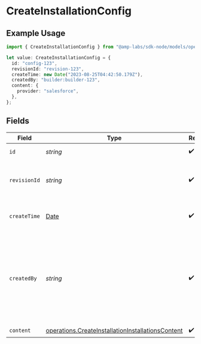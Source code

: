 # CreateInstallationConfig

## Example Usage

```typescript
import { CreateInstallationConfig } from "@amp-labs/sdk-node/models/operations";

let value: CreateInstallationConfig = {
  id: "config-123",
  revisionId: "revision-123",
  createTime: new Date("2023-08-25T04:42:50.179Z"),
  createdBy: "builder:builder-123",
  content: {
    provider: "salesforce",
  },
};
```

## Fields

| Field                                                                                                                  | Type                                                                                                                   | Required                                                                                                               | Description                                                                                                            | Example                                                                                                                |
| ---------------------------------------------------------------------------------------------------------------------- | ---------------------------------------------------------------------------------------------------------------------- | ---------------------------------------------------------------------------------------------------------------------- | ---------------------------------------------------------------------------------------------------------------------- | ---------------------------------------------------------------------------------------------------------------------- |
| `id`                                                                                                                   | *string*                                                                                                               | :heavy_check_mark:                                                                                                     | The config ID.                                                                                                         | config-123                                                                                                             |
| `revisionId`                                                                                                           | *string*                                                                                                               | :heavy_check_mark:                                                                                                     | The ID of the revision that this config is based on.                                                                   | revision-123                                                                                                           |
| `createTime`                                                                                                           | [Date](https://developer.mozilla.org/en-US/docs/Web/JavaScript/Reference/Global_Objects/Date)                          | :heavy_check_mark:                                                                                                     | The time the config was created.                                                                                       |                                                                                                                        |
| `createdBy`                                                                                                            | *string*                                                                                                               | :heavy_check_mark:                                                                                                     | The person who created the config, in the format of "consumer:{consumer-id}" or "builder:{builder-id}".                | builder:builder-123                                                                                                    |
| `content`                                                                                                              | [operations.CreateInstallationInstallationsContent](../../models/operations/createinstallationinstallationscontent.md) | :heavy_check_mark:                                                                                                     | N/A                                                                                                                    |                                                                                                                        |